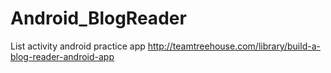 # Android_BlogReader
List activity android practice app
http://teamtreehouse.com/library/build-a-blog-reader-android-app
